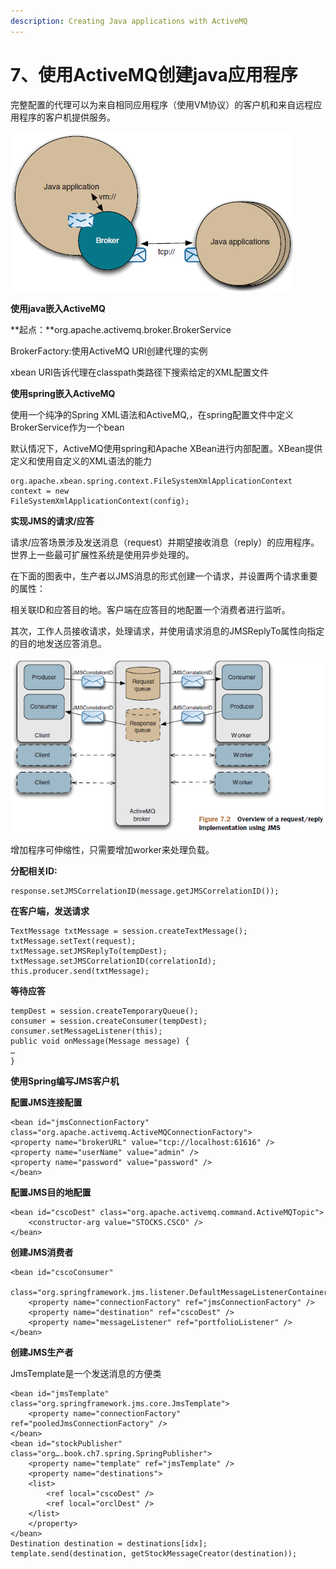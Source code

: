 ```yaml
---
description: Creating Java applications with ActiveMQ
---
```


# 7、使用ActiveMQ创建java应用程序

完整配置的代理可以为来自相同应用程序（使用VM协议）的客户机和来自远程应用程序的客户机提供服务。

![](.gitbook/assets/5.png)

**使用java嵌入ActiveMQ**

**起点：**org.apache.activemq.broker.BrokerService

BrokerFactory:使用ActiveMQ URI创建代理的实例

xbean URI告诉代理在classpath类路径下搜索给定的XML配置文件

**使用spring嵌入ActiveMQ**

使用一个纯净的Spring XML语法和ActiveMQ,，在spring配置文件中定义BrokerService作为一个bean

默认情况下，ActiveMQ使用spring和Apache XBean进行内部配置。XBean提供定义和使用自定义的XML语法的能力

```text
org.apache.xbean.spring.context.FileSystemXmlApplicationContext context = new
FileSystemXmlApplicationContext(config);
```

**实现JMS的请求/应答**

请求/应答场景涉及发送消息（request）并期望接收消息（reply）的应用程序。世界上一些最可扩展性系统是使用异步处理的。

在下面的图表中，生产者以JMS消息的形式创建一个请求，并设置两个请求重要的属性：

相关联ID和应答目的地。客户端在应答目的地配置一个消费者进行监听。

其次，工作人员接收请求，处理请求，并使用请求消息的JMSReplyTo属性向指定的目的地发送应答消息。

![](.gitbook/assets/6.png)

增加程序可伸缩性，只需要增加worker来处理负载。

**分配相关ID:**

```text
response.setJMSCorrelationID(message.getJMSCorrelationID());
```

**在客户端，发送请求**

```text
TextMessage txtMessage = session.createTextMessage();
txtMessage.setText(request);
txtMessage.setJMSReplyTo(tempDest);
txtMessage.setJMSCorrelationID(correlationId);
this.producer.send(txtMessage);
```

**等待应答**

```text
tempDest = session.createTemporaryQueue();
consumer = session.createConsumer(tempDest);
consumer.setMessageListener(this);
public void onMessage(Message message) {
…
}
```

**使用Spring编写JMS客户机**

**配置JMS连接配置**

```text
<bean id="jmsConnectionFactory"
class="org.apache.activemq.ActiveMQConnectionFactory">
<property name="brokerURL" value="tcp://localhost:61616" />
<property name="userName" value="admin" />
<property name="password" value="password" />
</bean>
```

**配置JMS目的地配置**

```text
<bean id="cscoDest" class="org.apache.activemq.command.ActiveMQTopic">
    <constructor-arg value="STOCKS.CSCO" />
</bean>
```

**创建JMS消费者**

```text
<bean id="cscoConsumer"
    class="org.springframework.jms.listener.DefaultMessageListenerContainer">
    <property name="connectionFactory" ref="jmsConnectionFactory" />
    <property name="destination" ref="cscoDest" />
    <property name="messageListener" ref="portfolioListener" />
</bean>
```

**创建JMS生产者**

JmsTemplate是一个发送消息的方便类

```text
<bean id="jmsTemplate" class="org.springframework.jms.core.JmsTemplate">
    <property name="connectionFactory" ref="pooledJmsConnectionFactory" />
</bean>
<bean id="stockPublisher" class="org….book.ch7.spring.SpringPublisher">
    <property name="template" ref="jmsTemplate" />
    <property name="destinations">
    <list>
        <ref local="cscoDest" />
        <ref local="orclDest" />
    </list>
    </property>
</bean>
Destination destination = destinations[idx];
template.send(destination, getStockMessageCreator(destination));
```

